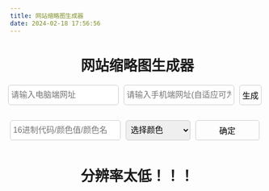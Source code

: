 ```yaml
---
title: 网站缩略图生成器
date: 2024-02-18 17:56:56
---
```


<div align="center">
    <h1>网站缩略图生成器</h1>

</div>

<style>
.tijiaoform {
    display: flex;
    flex-direction: row;
    justify-content: center;
    align-items: center;
    margin-top: 20px;
}

.tijiaoform input,
.tijiaoform select {
    width: 300px;
    height: 40px;
    margin-bottom: 10px;
    padding: 5px;
    border: 1px solid #ccc;
    border-radius: 5px;
    font-size: 16px;
    margin-right: 10px;
}

.tijiaoform input[type="button"] {
    background-color: var(--sco-maskbg);
    cursor: pointer;
    transition: all .3s;
}

.tijiaoform input[type="button"]:hover {
    background-color: var(--sco-main);
    transition: all .3s;
    color: var(--sco-white);
}

.wrapper {
    width: 80vh;
    margin: 40px auto;
    height: 60vh;
    overflow: hidden;
}

.wrapper iframe{
    transform-origin: top left;
    margin: 0;
    padding: 0;
    position: relative;
}

.display {
    position: relative;
    left: 0;
    width: 100%;
    height: 100%;
    background-color: var(--sco-maskbg);
}

.mobile, .tablet, .desktop , .laptop {
    position: absolute;
}

.mobile {
    z-index: 4;
    background: center / contain no-repeat;
    background-image: url('https://p.wzsco.top/919f3fa7ae27ea6a327bbb7b741c2d91.png/cover');
    position: absolute;
    width: 130px;
    height: 268px;
    top: 40vh;
    left: 55vh;
}

.mobile iframe {
    border-radius: 45px;
    width: 360px;
    height: 777px;
    top: 13.5px;
    left: 9px;
    transform: scale(0.310);
}

.tablet {
    width: 246px;
    height: 400px;
    z-index: 3;
    position: absolute;
    left: 60vh;
    top: 32vh;
    background: center / contain no-repeat;
    background-image: url('https://p.wzsco.top/918c9ac42232209f0ca95928c0596a0c.png/cover');
    z-index: 3;
}

.tablet iframe {
    border-radius: 20px;
    left: 10.5px;
    top: 50px;
    width: 823px;
    height: 1100px;
    transform: scale(0.273);
    transform-origin: top left;
}

.laptop {
    width: 600px;
    height: 550px;
    top: 25vh;
    left: 2.5vh;
    background: center / contain no-repeat;
    background-image: url('https://p.wzsco.top/788a973ac3ef2abc6d7ab175c0907b89.png/cover');
    z-index: 2;
}

.laptop iframe {
    border-radius: 15px 15px 0 0;
    left: 54px;
    top: 101px;
    width: 1600px;
    height: 1034px;
    transform: scale(0.308);
    transform-origin: top left;
}

.desktop {
    width: 900px;
    height: 650px;
    top: 2vh;
    left: 7vh;
    background: center / contain no-repeat;
    background-image: url('https://p.wzsco.top/c513367eb192752eeb6086add4566da6.png/cover');
    z-index: 1;
}

.desktop iframe {
    left: 23px;
    top: 11px;
    width: 2772.5px;
    height: 1563px;
    transform: scale(0.308);
    transform-origin: top left;
}

.hide-title {
    color: var(--sco-red);
    display: none;
}

@media (max-width: 1800px) {
    .display, .desktop, .laptop, .tablet, .mobile {
        transform: scale(0.8);
    }

    .desktop {
        left: 4vh;
        top: -1vh;
    }

    .laptop {
        left: -1vh;
        top: 22vh;
    }

    .tablet {
        left: 59vh;
        top: 29vh;
    }

    .mobile {
        left: 55vh;
        top: 37vh;
    }
}
@media (max-width: 1600px) {
    .display, .desktop, .laptop, .tablet, .mobile{
        transform: scale(0.7);
    }

    .desktop {
        left: -1vh;
        top: -4vh;
    }

    .laptop {
        left: -5vh;
        top: 19vh;
    }

    .tablet {
        left: 58vh;
        top: 27vh;
    }

    .mobile {
        left: 55vh;
        top: 36vh;
    }
}

@media (max-width: 1400px) {
    .display, .desktop, .laptop, .tablet, .mobile{
        transform: scale(0.6);
    }

    .desktop {
        left: -8.5vh;
        top: -8vh;
    }

    .laptop {
        left: -10vh;
        top: 14vh;
    }

    .tablet {
        left: 56vh;
        top: 23vh;
    }

    .mobile {
        left: 54vh;
        top: 33vh;
    }
}

@media (max-width: 1200px) {
    .display, .desktop, .laptop, .tablet, .mobile{
        transform: scale(0.5);
    }

    .desktop {
        left: -12vh;
        top: -12vh;
    }

    .laptop {
        left: -15vh;
        top: 9vh;
    }

    .tablet {
        left: 54vh;
        top: 19vh;
    }

    .mobile {
        left: 52vh;
        top: 30vh;
    }
}

@media (max-width: 1199px) {
    .wrapper {
        display: none;
    }

    .hide-title {
        display: block;
    }
}

</style>

<div class="btnID" x-data="{style:'',url:'',murl:'',mobile:'https://blog.wzsco.cn/',desktop:'https://blog.wzsco.cn/'}"
      :style="style" style="">

<div class="tijiaoform" style="margin-bottom: 20px;">
    <input x-model="url" type="text" placeholder="请输入电脑端网址" name="url">
    <input x-model="murl" type="text" placeholder="请输入手机端网址(自适应可为空)" name="murl">
    <input type="button" value="生成" name="submit"
           @click='if(url){mobile=url;desktop=url;}else{utils.snackbarShow("电脑端网址禁止为空");}if(murl){mobile=murl;}'>
</div>

<div class="tijiaoform" style="margin-bottom: 20px;">
    <input type="text" id="colorInput" placeholder="16进制代码/颜色值/颜色名">
    <select id="colorSelect">
        <option value="">选择颜色</option>
        <option value="#000000">黑色</option>
        <option value="#ffffff">白色</option>
        <option value="#00ffff">青色</option>
    </select>
    <input type="button" value="确定" name="submit" @click="changeBackgroundColor()">
</div>

<script>
    function changeBackgroundColor() {
        var colorInput = document.getElementById("colorInput");
        var colorSelect = document.getElementById("colorSelect");
        var displayElement = document.querySelector(".display");

        var selectedColor = colorInput.value || colorSelect.value;
        if (selectedColor) {
            displayElement.style.backgroundColor = selectedColor;
        }
    }
</script>


<div class="wrapper">
    <!--在浏览器控制台选中该元素后使用ctrl+shift+p然后搜索"截图"选择按元素截图即可-->
    <section class="display">
        <div class="mobile ui-draggable">
            <div class="trim">
            <iframe :src="mobile" id="mobile" frameborder="no" border="0" marginwidth="0" marginheight="0"
                    scrolling="no" src="https://blog.wzsco.cn/">
            </iframe>
            </div>
        </div>
        <div class="tablet ui-draggable">
            <div class="trim">
            <iframe :src="desktop" id="tablet" frameborder="no" border="0" marginwidth="0" marginheight="0"
                    scrolling="no" src="https://blog.wzsco.cn/">
            </iframe>
            </div>
        </div>
        <div class="laptop ui-draggable">
            <div class="trim">
            <iframe :src="desktop" id="desktop" frameborder="no" border="0" marginwidth="0" marginheight="0"
                    scrolling="no" src="https://blog.wzsco.cn/">
            </iframe>
            </div>
        </div>
        <div class="desktop ui-draggable">
            <div class="trim">
            <iframe :src="desktop" id="desktop" frameborder="no" border="0" marginwidth="0" marginheight="0"
                    scrolling="no" src="https://blog.wzsco.cn/">
            </iframe>
            </div>
        </div>
    </section>
</div>
<h1 class="hide-title" align="center">分辨率太低！！！</h1>
</div>
<script src="https://cdn.staticfile.org/alpinejs/3.9.6/cdn.min.js" defer=""></script>